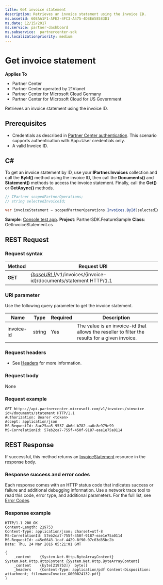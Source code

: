 ```yaml
---
title: Get invoice statement
description: Retrieves an invoice statement using the invoice ID.
ms.assetid: 60EAA1F1-AFE2-4FC3-A475-4DBEA58583D1
ms.date: 12/15/2017
ms.service: partner-dashboard
ms.subservice:  partnercenter-sdk
ms.localizationpriority: medium
---
```


# Get invoice statement

**Applies To**

- Partner Center
- Partner Center operated by 21Vianet
- Partner Center for Microsoft Cloud Germany
- Partner Center for Microsoft Cloud for US Government

Retrieves an invoice statement using the invoice ID.

## <span id="Prerequisites"/><span id="prerequisites"/><span id="PREREQUISITES"/>Prerequisites


- Credentials as described in [Partner Center authentication](partner-center-authentication.md). This scenario supports authentication with App+User credentials only.
- A valid Invoice ID.

## <span id="C_"/><span id="c_"/>C#


To get an invoice statement by ID, use your **IPartner.Invoices** collection and call the **ById()** method using the invoice ID, then call the **Documents()** and **Statement()** methods to access the invoice statement. Finally, call the **Get()** or **GetAsync()** methods.

``` csharp
// IPartner scopedPartnerOperations;
// string selectedInvoiceId;

var invoiceStatement = scopedPartnerOperations.Invoices.ById(selectedInvoiceId).Documents.Statement.Get();
```

**Sample**: [Console test app](console-test-app.md). **Project**: PartnerSDK.FeatureSample **Class**: GetInvoiceStatement.cs

## <span id="Request"/><span id="request"/><span id="REQUEST"/>REST Request


### Request syntax

| Method  | Request URI                                                                                       |
|---------|---------------------------------------------------------------------------------------------------|
| **GET** | [*{baseURL}*](partner-center-rest-urls.md)/v1/invoices/{invoice-id}/documents/statement HTTP/1.1  |


### URI parameter

Use the following query parameter to get the invoice statement.

| Name       | Type       | Required | Description                                                                                        |
|------------|------------|----------|----------------------------------------------------------------------------------------------------|
| invoice-id | string     | Yes      | The value is an invoice-id that allows the reseller to filter the results for a given invoice. |



### Request headers

- See [Headers](headers.md) for more information.

### Request body

None

### Request example

```http
GET https://api.partnercenter.microsoft.com/v1/invoices/<invoice-id>/documents/statement HTTP/1.1
Authorization: Bearer <token>
Accept: application/json
MS-RequestId: 8ac25aa5-9537-4b6d-b782-aa0c8e979e99
MS-CorrelationId: 57eb2ca7-755f-450f-9187-eae1e75a0114
```

## <span id="Response"/><span id="response"/><span id="RESPONSE"/>REST Response


If successful, this method returns an [InvoiceStatement](invoice-resources.md#invoicestatement) resource in the response body.

### Response success and error codes

Each response comes with an HTTP status code that indicates success or failure and additional debugging information. Use a network trace tool to read this code, error type, and additional parameters. For the full list, see [Error Codes](error-codes.md).

### Response example

```http
HTTP/1.1 200 OK
Content-Length: 219753
Content-Type: application/json; charset=utf-8
MS-CorrelationId: 57eb2ca7-755f-450f-9187-eae1e75a0114
MS-RequestId: a45e6643-1caf-4429-8f90-07c03d85bc2b
Date: Thu, 24 Mar 2016 05:21:01 GMT

{
    _content	{System.Net.Http.ByteArrayContent}	System.Net.Http.HttpContent {System.Net.Http.ByteArrayContent}
    _content	{byte[219753]}	byte[]
    _headers	{Content-Type: application/pdf Content-Disposition: attachment; filename=Invoice_G000024132.pdf}
}
```